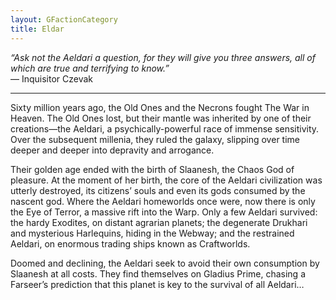 ```yaml
---
layout: GFactionCategory
title: Eldar
---
```

*“Ask not the Aeldari a question, for they will give you three answers, all of which are true and terrifying to know.”*<br/>
— Inquisitor Czevak

___

Sixty million years ago, the Old Ones and the Necrons fought The War in Heaven. The Old Ones lost, but their mantle was inherited by one of their creations—the Aeldari, a psychically-powerful race of immense sensitivity. Over the subsequent millenia, they ruled the galaxy, slipping over time deeper and deeper into depravity and arrogance.

Their golden age ended with the birth of Slaanesh, the Chaos God of pleasure. At the moment of her birth, the core of the Aeldari civilization was utterly destroyed, its citizens’ souls and even its gods consumed by the nascent god. Where the Aeldari homeworlds once were, now there is only the Eye of Terror, a massive rift into the Warp. Only a few Aeldari survived: the hardy Exodites, on distant agrarian planets; the degenerate Drukhari and mysterious Harlequins, hiding in the Webway; and the restrained Aeldari, on enormous trading ships known as Craftworlds.

Doomed and declining, the Aeldari seek to avoid their own consumption by Slaanesh at all costs. They find themselves on Gladius Prime, chasing a Farseer’s prediction that this planet is key to the survival of all Aeldari…
